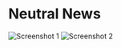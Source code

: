 # Neutral News

![Screenshot 1](https://github.com/user-attachments/assets/e5b86419-98ae-492f-b883-38b6c5ae9dd3)
![Screenshot 2](https://github.com/user-attachments/assets/dd54e84f-44e9-4ccd-ac41-14575bfd6c84)
